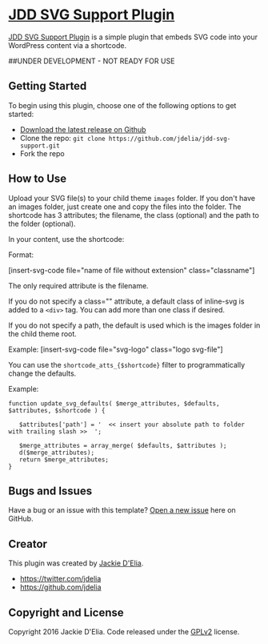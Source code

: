 # [JDD SVG Support Plugin](https://jackiedelia.com/) 

[JDD SVG Support Plugin](https://github.com/jdelia/jdd-svg-support) is a simple plugin that embeds SVG code into your WordPress content via a shortcode. 

##UNDER DEVELOPMENT - NOT READY FOR USE

## Getting Started

To begin using this plugin, choose one of the following options to get started:
* [Download the latest release on Github](https://github.com/jdelia/jdd-svg-support)
* Clone the repo: `git clone https://github.com/jdelia/jdd-svg-support.git`
* Fork the repo

## How to Use

Upload your SVG file(s) to your child theme `images` folder. If you don't have an images folder, just create one and copy the files into the folder. The shortcode has 3 attributes; the filename, the class (optional) and the path to the folder (optional). 

In your content, use the shortcode:

Format:  

[insert-svg-code file="name of file without extension" class="classname"]

The only required attribute is the filename. 

If you do not specify a class="" attribute, a default class of inline-svg is added to a `<div>` tag. You can add more than one class if desired.

If you do not specify a path, the default is used which is the images folder in the child theme root. 

Example:
[insert-svg-code file="svg-logo" class="logo svg-file"]

You can use the `shortcode_atts_{$shortcode}` filter to programmatically change the defaults.

Example: 

```add_filter( 'shortcode_atts_insert-svg-code', 'update_svg_defaults', 10, 4);
function update_svg_defaults( $merge_attributes, $defaults, $attributes, $shortcode ) {
   
   $attributes['path'] = '  << insert your absolute path to folder with trailing slash >>  ';

   $merge_attributes = array_merge( $defaults, $attributes );
   d($merge_attributes);
   return $merge_attributes;
}
```
 

## Bugs and Issues

Have a bug or an issue with this template? [Open a new issue](https://github.com/jdelia/jdd-svg-support) here on GitHub.

## Creator

This plugin was created by [Jackie D'Elia](https://jackiedelia.com). 

* https://twitter.com/jdelia
* https://github.com/jdelia

## Copyright and License

Copyright 2016 Jackie D'Elia. Code released under the [GPLv2](https://github.com/jdelia/jdd-svg-support/blob/master/LICENSE) license.

